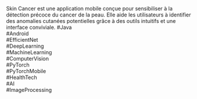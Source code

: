 Skin Cancer est une application mobile conçue pour sensibiliser à la détection précoce du cancer de la peau.
Elle aide les utilisateurs à identifier des anomalies cutanées potentielles grâce à des outils intuitifs et une interface conviviale.
#Java  
#Android  
#EfficientNet  
#DeepLearning  
#MachineLearning  
#ComputerVision  
#PyTorch  
#PyTorchMobile  
#HealthTech  
#AI  
#ImageProcessing  
